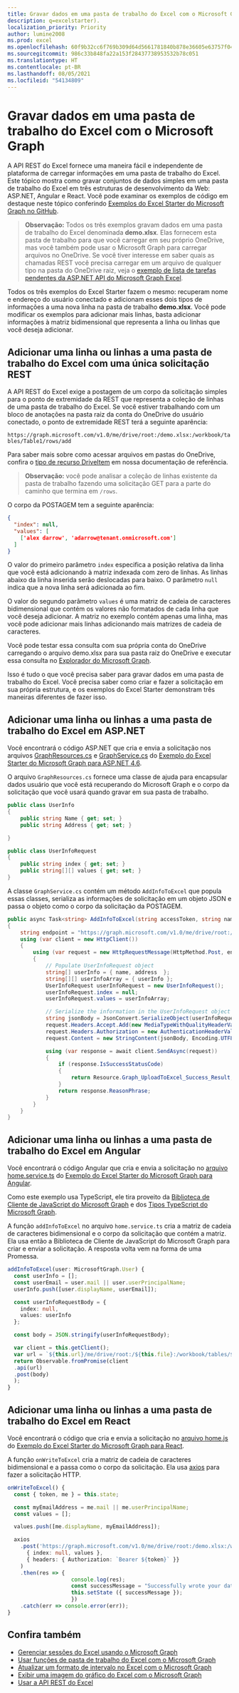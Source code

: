 ```yaml
---
title: Gravar dados em uma pasta de trabalho do Excel com o Microsoft Graph
description: q=excelstarter).
localization_priority: Priority
author: lumine2008
ms.prod: excel
ms.openlocfilehash: 60f9b32cc6f769b309d64d5661781840b878e36605e63757f04b9538f170a428
ms.sourcegitcommit: 986c33b848fa22a153f28437738953532b78c051
ms.translationtype: HT
ms.contentlocale: pt-BR
ms.lasthandoff: 08/05/2021
ms.locfileid: "54134809"
---
```

# <a name="write-data-to-an-excel-workbook-with-microsoft-graph"></a>Gravar dados em uma pasta de trabalho do Excel com o Microsoft Graph

A API REST do Excel fornece uma maneira fácil e independente de plataforma de carregar informações em uma pasta de trabalho do Excel. Este tópico mostra como gravar conjuntos de dados simples em uma pasta de trabalho do Excel em três estruturas de desenvolvimento da Web: ASP.NET, Angular e React. Você pode examinar os exemplos de código em destaque neste tópico conferindo [Exemplos do Excel Starter do Microsoft Graph no GitHub](https://github.com/microsoftgraph?utf8=%E2%9C%93&q=excelstarter).

> **Observação:** Todos os três exemplos gravam dados em uma pasta de trabalho do Excel denominada **demo.xlsx**. Elas fornecem esta pasta de trabalho para que você carregar em seu próprio OneDrive, mas você também pode usar o Microsoft Graph para carregar arquivos no OneDrive. Se você tiver interesse em saber quais as chamadas REST você precisa carregar em um arquivo de qualquer tipo na pasta do OneDrive raiz, veja o [exemplo de lista de tarefas pendentes da ASP.NET API do Microsoft Graph Excel](https://github.com/microsoftgraph/aspnet-todo-rest-sample).

Todos os três exemplos do Excel Starter fazem o mesmo: recuperam nome e endereço do usuário conectado e adicionam esses dois tipos de informações a uma nova linha na pasta de trabalho **demo.xlsx**. Você pode modificar os exemplos para adicionar mais linhas, basta adicionar informações à matriz bidimensional que representa a linha ou linhas que você deseja adicionar.

## <a name="add-a-row-or-rows-to-an-excel-workbook-with-a-single-rest-request"></a>Adicionar uma linha ou linhas a uma pasta de trabalho do Excel com uma única solicitação REST

A API REST do Excel exige a postagem de um corpo da solicitação simples para o ponto de extremidade da REST que representa a coleção de linhas de uma pasta de trabalho do Excel. Se você estiver trabalhando com um bloco de anotações na pasta raiz da conta do OneDrive do usuário conectado, o ponto de extremidade REST terá a seguinte aparência:

`https://graph.microsoft.com/v1.0/me/drive/root:/demo.xlsx:/workbook/tables/Table1/rows/add`

Para saber mais sobre como acessar arquivos em pastas do OneDrive, confira o [tipo de recurso DriveItem](/graph/api/resources/driveitem?view=graph-rest-1.0) em nossa documentação de referência.

> **Observação:** você pode analisar a coleção de linhas existente da pasta de trabalho fazendo uma solicitação GET para a parte do caminho que termina em `/rows`.

O corpo da POSTAGEM tem a seguinte aparência:

```json
{
  "index": null,
  "values": [
    ['alex darrow', 'adarrow@tenant.onmicrosoft.com']
  ]
}
```

O valor do primeiro parâmetro `index` especifica a posição relativa da linha que você está adicionando à matriz indexada com zero de linhas. As linhas abaixo da linha inserida serão deslocadas para baixo. O parâmetro `null` indica que a nova linha será adicionada ao fim.

O valor do segundo parâmetro `values` é uma matriz de cadeia de caracteres bidimensional que contém os valores não formatados de cada linha que você deseja adicionar. A matriz no exemplo contém apenas uma linha, mas você pode adicionar mais linhas adicionando mais matrizes de cadeia de caracteres.

Você pode testar essa consulta com sua própria conta do OneDrive carregando o arquivo demo.xlsx para sua pasta raiz do OneDrive e executar essa consulta no [Explorador do Microsoft Graph](https://developer.microsoft.com/graph/graph-explorer).

Isso é tudo o que você precisa saber para gravar dados em uma pasta de trabalho do Excel. Você precisa saber como criar e fazer a solicitação em sua própria estrutura, e os exemplos do Excel Starter demonstram três maneiras diferentes de fazer isso.

## <a name="add-a-row-or-rows-to-an-excel-workbook-in-aspnet"></a>Adicionar uma linha ou linhas a uma pasta de trabalho do Excel em ASP.NET

Você encontrará o código ASP.NET que cria e envia a solicitação nos arquivos [GraphResources.cs](https://github.com/microsoftgraph/aspnet-excelstarter-sample/blob/master/Microsoft%20Graph%20Excel%20REST%20ASPNET/Models/GraphResources.cs) e [GraphService.cs](https://github.com/microsoftgraph/aspnet-excelstarter-sample/blob/master/Microsoft%20Graph%20Excel%20REST%20ASPNET/Models/GraphService.cs) do [Exemplo do Excel Starter do Microsoft Graph para ASP.NET 4.6](https://github.com/microsoftgraph/aspnet-excelstarter-sample).

O arquivo `GraphResources.cs` fornece uma classe de ajuda para encapsular dados usuário que você está recuperando do Microsoft Graph e o corpo da solicitação que você usará quando gravar em sua pasta de trabalho.

```csharp
public class UserInfo
{
    public string Name { get; set; }
    public string Address { get; set; }

}

public class UserInfoRequest
{
    public string index { get; set; }
    public string[][] values { get; set; }
}
```

A classe `GraphService.cs` contém um método `AddInfoToExcel` que popula essas classes, serializa as informações de solicitação em um objeto JSON e passa o objeto como o corpo da solicitação da POSTAGEM.

```csharp
public async Task<string> AddInfoToExcel(string accessToken, string name, string address)
{
    string endpoint = "https://graph.microsoft.com/v1.0/me/drive/root:/demo.xlsx:/workbook/tables/Table1/rows/add";
    using (var client = new HttpClient())
    {
        using (var request = new HttpRequestMessage(HttpMethod.Post, endpoint))
        {
            // Populate UserInfoRequest object
            string[] userInfo = { name, address  };
            string[][] userInfoArray = { userInfo };
            UserInfoRequest userInfoRequest = new UserInfoRequest();
            userInfoRequest.index = null;
            userInfoRequest.values = userInfoArray;

            // Serialize the information in the UserInfoRequest object
            string jsonBody = JsonConvert.SerializeObject(userInfoRequest);
            request.Headers.Accept.Add(new MediaTypeWithQualityHeaderValue("application/json"));
            request.Headers.Authorization = new AuthenticationHeaderValue("Bearer", accessToken);
            request.Content = new StringContent(jsonBody, Encoding.UTF8, "application/json");

            using (var response = await client.SendAsync(request))
            {
                if (response.IsSuccessStatusCode)
                {
                    return Resource.Graph_UploadToExcel_Success_Result;
                }
                return response.ReasonPhrase;
            }
        }
    }
}
```

## <a name="add-a-row-or-rows-to-an-excel-workbook-in-angular"></a>Adicionar uma linha ou linhas a uma pasta de trabalho do Excel em Angular

Você encontrará o código Angular que cria e envia a solicitação no [arquivo home.service.ts](https://github.com/microsoftgraph/angular-excelstarter-sample/blob/master/src/app/home/home.service.ts) do [Exemplo do Excel Starter do Microsoft Graph para Angular](https://github.com/microsoftgraph/angular-excelstarter-sample).

Como este exemplo usa TypeScript, ele tira proveito da [Biblioteca de Cliente de JavaScript do Microsoft Graph](https://github.com/microsoftgraph/msgraph-sdk-javascript) e dos [ Tipos TypeScript do Microsoft Graph](https://github.com/microsoftgraph/msgraph-typescript-typings).

A função `addInfoToExcel` no arquivo `home.service.ts` cria a matriz de cadeia de caracteres bidimensional e o corpo da solicitação que contém a matriz. Ela usa então a Biblioteca de Cliente de JavaScript do Microsoft Graph para criar e enviar a solicitação. A resposta volta vem na forma de uma Promessa.

```typescript
addInfoToExcel(user: MicrosoftGraph.User) {
  const userInfo = [];
  const userEmail = user.mail || user.userPrincipalName;
  userInfo.push([user.displayName, userEmail]);

  const userInfoRequestBody = {
    index: null,
    values: userInfo
  };

  const body = JSON.stringify(userInfoRequestBody);

  var client = this.getClient();
  var url = `${this.url}/me/drive/root:/${this.file}:/workbook/tables/${this.table}/rows/add`
  return Observable.fromPromise(client
  .api(url)
  .post(body)
  );
}
```

## <a name="add-a-row-or-rows-to-an-excel-workbook-in-react"></a>Adicionar uma linha ou linhas a uma pasta de trabalho do Excel em React

Você encontrará o código que cria e envia a solicitação no [arquivo home.js](https://github.com/microsoftgraph/react-excelstarter-sample/blob/master/src/home/home.js) do [Exemplo do Excel Starter do Microsoft Graph para React](https://github.com/microsoftgraph/react-excelstarter-sample).

A função `onWriteToExcel` cria a matriz de cadeia de caracteres bidimensional e a passa como o corpo da solicitação. Ela usa [axios](https://www.npmjs.com/package/axios) para fazer a solicitação HTTP.

```typescript
onWriteToExcel() {
  const { token, me } = this.state;

  const myEmailAddress = me.mail || me.userPrincipalName;
  const values = [];

  values.push([me.displayName, myEmailAddress]);

  axios
    .post('https://graph.microsoft.com/v1.0/me/drive/root:/demo.xlsx:/workbook/tables/Table1/rows/add',
      { index: null, values },
      { headers: { Authorization: `Bearer ${token}` }}
    )
    .then(res => {
                    console.log(res);
                    const successMessage = "Successfully wrote your data to demo.xlsx!";
                    this.setState ({ successMessage });
                    })
    .catch(err => console.error(err));
}
```

## <a name="see-also"></a>Confira também

* [Gerenciar sessões do Excel usando o Microsoft Graph](excel-manage-sessions.md)
* [Usar funções de pasta de trabalho do Excel com o Microsoft Graph](excel-use-functions.md)
* [Atualizar um formato de intervalo no Excel com o Microsoft Graph](excel-update-range-format.md)
* [Exibir uma imagem do gráfico do Excel com o Microsoft Graph](excel-display-chart-image.md)
* [Usar a API REST do Excel](/graph/api/resources/excel?view=graph-rest-1.0)
